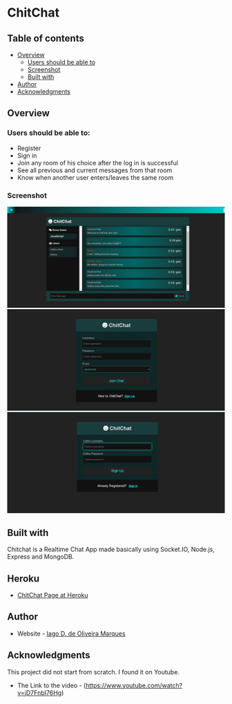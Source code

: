 # ChitChat

## Table of contents

- [Overview](#overview)
  - [Users should be able to](#users-should-be-able-to)
  - [Screenshot](#screenshot)
  - [Built with](#built-with)
- [Author](#author)
- [Acknowledgments](#acknowledgments)

## Overview

### Users should be able to:

- Register
- Sign in
- Join any room of his choice after the log in is successful
- See all previous and current messages from that room
- Know when another user enters/leaves the same room

### Screenshot

![](./public/images/chatRoom.jpg)
![](./public/images/login.jpg)
![](./public/images/SignUp.jpg)

## Built with

Chitchat is a Realtime Chat App made basically using Socket.IO, Node.js, Express and MongoDB.

## Heroku

- [ChitChat Page at Heroku](https://chat-teste1.herokuapp.com/)

## Author

- Website - [Iago D. de Oliveira Marques](https://github.com/IagodeOliveira/)

## Acknowledgments

This project did not start from scratch. I found it on Youtube.
- The Link to the video - (https://www.youtube.com/watch?v=jD7FnbI76Hg)

